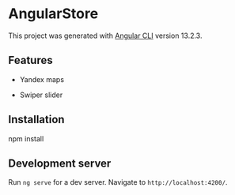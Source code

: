 # AngularStore

This project was generated with [Angular CLI](https://github.com/angular/angular-cli) version 13.2.3.

## Features

- Yandex maps

- Swiper slider

## Installation 

npm install

## Development server

Run `ng serve` for a dev server. Navigate to `http://localhost:4200/`. 
